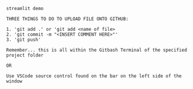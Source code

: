     streamlit demo

    THREE THINGS TO DO TO UPLOAD FILE ONTO GITHUB:

    1. 'git add .' or 'git add <name of file>
    2. 'git commit -m "<INSERT COMMENT HERE>"'
    3. 'git push'

    Remember... this is all within the Gitbash Terminal of the specified project folder

    OR

    Use VSCode source control found on the bar on the left side of the window